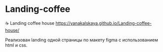 # Landing-coffee
☕ Landing coffee house https://yanakalskaya.github.io/Landing-coffee-house/

Реализован landing одной страницы по макету figma с использованием html и css.
